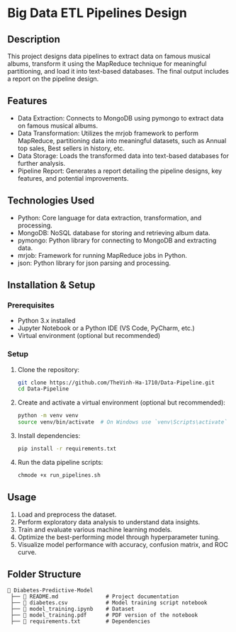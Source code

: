 # Big Data ETL Pipelines Design

## Description

This project designs data pipelines to extract data on famous musical albums, transform it using the MapReduce technique for meaningful partitioning, and load it into text-based databases. The final output includes a report on the pipeline design.

## Features

- Data Extraction: Connects to MongoDB using pymongo to extract data on famous musical albums.
- Data Transformation: Utilizes the mrjob framework to perform MapReduce, partitioning data into meaningful datasets, such as Annual top sales, Best sellers in history, etc.
- Data Storage: Loads the transformed data into text-based databases for further analysis.
- Pipeline Report: Generates a report detailing the pipeline designs, key features, and potential improvements.

## Technologies Used

- Python: Core language for data extraction, transformation, and processing.
- MongoDB: NoSQL database for storing and retrieving album data.
- pymongo: Python library for connecting to MongoDB and extracting data.
- mrjob: Framework for running MapReduce jobs in Python.
- json: Python library for json parsing and processing.

## Installation & Setup

### Prerequisites

- Python 3.x installed
- Jupyter Notebook or a Python IDE (VS Code, PyCharm, etc.)
- Virtual environment (optional but recommended)

### Setup

1. Clone the repository:

   ```sh
   git clone https://github.com/TheVinh-Ha-1710/Data-Pipeline.git
   cd Data-Pipeline
   ```

2. Create and activate a virtual environment (optional but recommended):

   ```sh
   python -m venv venv
   source venv/bin/activate  # On Windows use `venv\Scripts\activate`
   ```

3. Install dependencies:

   ```sh
   pip install -r requirements.txt
   ```

4. Run the data pipeline scripts:

   ```sh
   chmode +x run_pipelines.sh
   ```

## Usage

1. Load and preprocess the dataset.
2. Perform exploratory data analysis to understand data insights.
3. Train and evaluate various machine learning models.
4. Optimize the best-performing model through hyperparameter tuning.
5. Visualize model performance with accuracy, confusion matrix, and ROC curve.

## Folder Structure

```
📂 Diabetes-Predictive-Model
 ├── 📜 README.md               # Project documentation   
 ├── 📜 diabetes.csv            # Model training script notebook  
 ├── 📜 model_training.ipynb    # Dataset  
 ├── 📜 model_training.pdf      # PDF version of the notebook
 ├── 📜 requirements.txt        # Dependencies    
```
